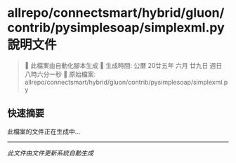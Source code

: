 # allrepo/connectsmart/hybrid/gluon/contrib/pysimplesoap/simplexml.py 說明文件

> 🚧 此檔案由自動化腳本生成
> 📅 生成時間: 公曆 20廿五年 六月 廿九日 週日 八時六分一秒
> 📂 原始檔案: allrepo/connectsmart/hybrid/gluon/contrib/pysimplesoap/simplexml.py

## 快速摘要
此檔案的文件正在生成中...

<!-- 實際使用時，這裡會是 Claude Code 生成的完整文件內容 -->

---
*此文件由文件更新系統自動生成*
